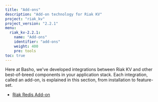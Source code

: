 ```yaml
---
title: "Add-ons"
description: "Add-on technology for Riak KV"
project: "riak_kv"
project_version: "2.2.1"
menu:
  riak_kv-2.2.1:
    name: "Add-ons"
    identifier: "add-ons"
    weight: 400
    pre: tools
toc: true
---
```




Here at Basho, we've developed integrations between Riak KV and other best-of-breed components in your application stack. Each integration, called an add-on, is explained in this section, from installation to feature-set.

* [Riak Redis Add-on](/riak/kv/2.2.1/add-ons/redis/)